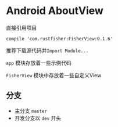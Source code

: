 # Android AboutView

直接引用项目
```
compile 'com.rustfisher:FisherView:0.1.6'
```

推荐下载源代码并`Import Module...`

`app` 模块存放着一些示例代码

`FisherView` 模块中存放着一些自定义View


## 分支
* 主分支 `master`
* 开发分支以 `dev` 开头